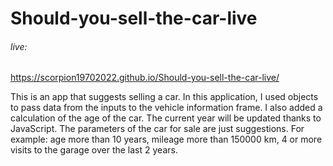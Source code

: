 # Should-you-sell-the-car-live

###### live:
https://scorpion19702022.github.io/Should-you-sell-the-car-live/

This is an app that suggests selling a car. In this application, I used objects to pass data from the inputs to the vehicle information frame. I also added a calculation of the age of the car. The current year will be updated thanks to JavaScript. The parameters of the car for sale are just suggestions. For example: age more than 10 years, mileage more than 150000 km, 4 or more visits to the garage over the last 2 years.
